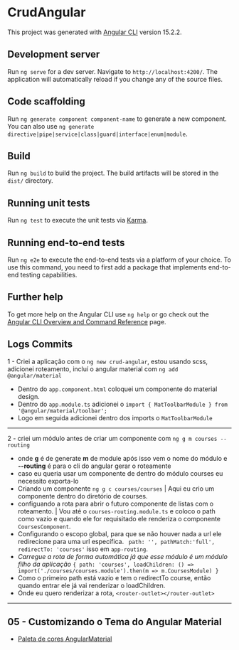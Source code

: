 # CrudAngular

This project was generated with [Angular CLI](https://github.com/angular/angular-cli) version 15.2.2.

## Development server

Run `ng serve` for a dev server. Navigate to `http://localhost:4200/`. The application will automatically reload if you change any of the source files.

## Code scaffolding

Run `ng generate component component-name` to generate a new component. You can also use `ng generate directive|pipe|service|class|guard|interface|enum|module`.

## Build

Run `ng build` to build the project. The build artifacts will be stored in the `dist/` directory.

## Running unit tests

Run `ng test` to execute the unit tests via [Karma](https://karma-runner.github.io).

## Running end-to-end tests

Run `ng e2e` to execute the end-to-end tests via a platform of your choice. To use this command, you need to first add a package that implements end-to-end testing capabilities.

## Further help

To get more help on the Angular CLI use `ng help` or go check out the [Angular CLI Overview and Command Reference](https://angular.io/cli) page.

## Logs Commits

1 - Criei a aplicação com o `ng new crud-angular`, estou usando scss, adicionei roteamento, incluí o angular material com `ng add @angular/material`

- Dentro do `app.component.html` coloquei um componente do material design.
- Dentro do `app.module.ts` adicionei o `import { MatToolbarModule } from '@angular/material/toolbar';`
- Logo em seguida adicionei dentro dos imports o `MatToolbarModule`

---

2 - criei um módulo antes de criar um componente com `ng g m courses --routing`

- onde **g** é de generate **m** de module após isso vem o nome do módulo e **--routing** é para o cli do angular gerar o roteamente
- caso eu queria usar um componente de dentro do módulo courses eu necessito exporta-lo
- Criando um componente `ng g c courses/courses` | Aqui eu crio um componente dentro do diretório de courses.
- configuando a rota para abrir o futuro componente de listas com o roteamento. | Vou até o `courses-routing.module.ts` e coloco o path como vazio e quando ele for requisitado ele renderiza o componente `CoursesComponent`.
- Configurando o escopo global, para que se não houver nada a url ele redirecione para uma url específica. ` path: '', pathMatch:'full', redirectTo: 'courses'` isso em `app-routing`.
- _Carregue a rota de forma automática já que esse módulo é um módulo filho da aplicação_ `{
  path: 'courses',
  loadChildren: () => import('./courses/courses.module').then(m => m.CoursesModule)
}`
- Como o primeiro path está vazio e tem o redirectTo course, então quando entrar ele já vai renderizar o loadChildren.
- Onde eu quero renderizar a rota, `<router-outlet></router-outlet>`

---

## 05 - Customizando o Tema do Angular Material

- [Paleta de cores AngularMaterial](https://m2.material.io/design/color/the-color-system.html#tools-for-picking-colors)

